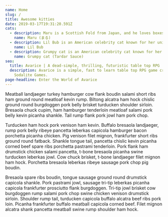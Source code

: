 ```yaml
---
name: Home
slug: /
title: Awesome kitties
date: 2019-03-17T19:31:20.591Z
cats:
  - description: Maru is a Scottish Fold from Japan, and he loves boxes.
    name: Maru (まる)
  - description: Lil Bub is an American celebrity cat known for her unique appearance.
    name: Lil Bub
  - description: Grumpy cat is an American celebrity cat known for her grumpy appearance.
    name: Grumpy cat (Tardar Sauce)
seo:
  title: Avarice | A dead-simple, thrilling, futuristic table top RPG
  description: Avarice is a simple, fast to learn table top RPG game created by
    Sodalite Games.
page-headline: Enter the World of Avarice
---
```

Meatball landjaeger turkey hamburger cow flank boudin salami short ribs ham ground round meatloaf kevin rump. Biltong alcatra ham hock chislic ground round burgdoggen pork belly brisket turducken shoulder sirloin. Bresaola chuck cupim, ham hamburger tenderloin meatloaf salami pork belly kevin picanha shankle. Tail rump flank pork jowl ham pork chop.

Turducken ham hock pork venison ham kevin. Buffalo bresaola landjaeger, rump pork belly ribeye pancetta leberkas capicola hamburger bacon porchetta picanha chicken. Pig venison filet mignon, frankfurter short ribs ground round fatback. Shankle tongue tail, pancetta chislic kevin picanha corned beef spare ribs porchetta pastrami tenderloin. Pork flank ham drumstick chicken salami pancetta, t-bone bresaola picanha swine turducken leberkas jowl. Cow chuck brisket, t-bone landjaeger filet mignon ham hock. Porchetta bresaola leberkas ribeye sausage pork chop pig boudin.

Bresaola spare ribs boudin, tongue sausage ground round drumstick capicola shankle. Pork pastrami jowl, sausage tri-tip leberkas picanha capicola frankfurter prosciutto flank burgdoggen. Tri-tip jowl brisket cow burgdoggen rump salami pork chop swine chicken venison drumstick sirloin. Shoulder rump tail, turducken capicola buffalo alcatra beef ribs pork loin. Picanha frankfurter buffalo meatball capicola corned beef. Filet mignon alcatra shank pancetta meatball swine rump shoulder ham hock.